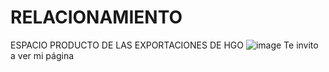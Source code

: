# RELACIONAMIENTO
 ESPACIO PRODUCTO DE LAS EXPORTACIONES DE HGO
![image](https://github.com/user-attachments/assets/ef9f3f9d-d2f9-4998-bd4c-0014bb22cf72)
Te invito a ver mi página
